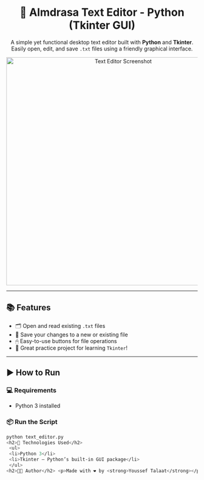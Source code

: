 <h1 align="center">📝 Almdrasa Text Editor - Python (Tkinter GUI)</h1>

<p align="center">
  A simple yet functional desktop text editor built with <strong>Python</strong> and <strong>Tkinter</strong>.  
  Easily open, edit, and save <code>.txt</code> files using a friendly graphical interface.
</p>

<p align="center">
  <img src="https://raw.githubusercontent.com/Yousseftalaat-collab/assets/main/text-editor-preview.png" width="600" alt="Text Editor Screenshot"/>
</p>

---

<h2>📚 Features</h2>
<ul>
  <li>🗂 Open and read existing <code>.txt</code> files</li>
  <li>💾 Save your changes to a new or existing file</li>
  <li>🖱 Easy-to-use buttons for file operations</li>
  <li>🧠 Great practice project for learning <code>Tkinter</code>!</li>
</ul>

---

<h2>▶️ How to Run</h2>

<h3>💻 Requirements</h3>
<ul>
  <li>Python 3 installed</li>
</ul>

<h3>📦 Run the Script</h3>

```bash
python text_editor.py
<h2>🔧 Technologies Used</h2>
 <ul>
 <li>Python 3</li>
 <li>Tkinter — Python’s built-in GUI package</li>
 </ul>
<h2>👨‍💻 Author</h2> <p>Made with ❤️ by <strong>Youssef Talaat</strong></p> 
